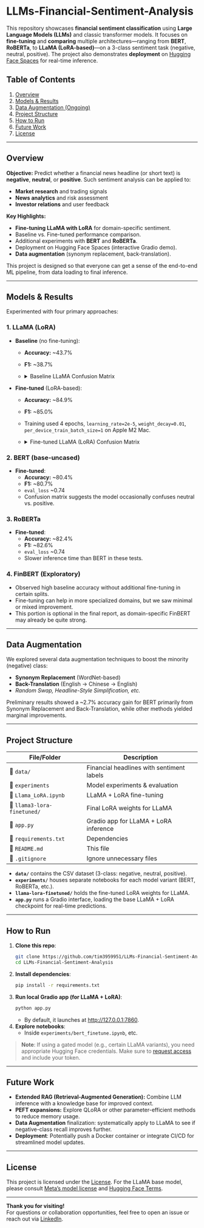 # LLMs-Financial-Sentiment-Analysis

This repository showcases **financial sentiment classification** using **Large Language Models (LLMs)** and classic transformer models. It focuses on **fine-tuning** and **comparing** multiple architectures—ranging from **BERT**, **RoBERTa**, to **LLaMA (LoRA-based)**—on a 3-class sentiment task (negative, neutral, positive). The project also demonstrates **deployment** on [Hugging Face Spaces](https://huggingface.co/spaces) for real-time inference.

## Table of Contents
1. [Overview](#overview)
2. [Models & Results](#models--results)
3. [Data Augmentation (Ongoing)](#data-augmentation-ongoing)
4. [Project Structure](#project-structure)
5. [How to Run](#how-to-run)
6. [Future Work](#future-work)
7. [License](#license)

---

## Overview

**Objective:** Predict whether a financial news headline (or short text) is **negative**, **neutral**, or **positive**. Such sentiment analysis can be applied to:
- **Market research** and trading signals
- **News analytics** and risk assessment
- **Investor relations** and user feedback

**Key Highlights:**
- **Fine-tuning LLaMA with LoRA** for domain-specific sentiment.
- Baseline vs. Fine-tuned performance comparison.
- Additional experiments with **BERT** and **RoBERTa**.
- Deployment on Hugging Face Spaces (interactive Gradio demo).
- **Data augmentation** (synonym replacement, back-translation).

This project is designed so that everyone can get a sense of the end-to-end ML pipeline, from data loading to final inference.

---

## Models & Results

Experimented with four primary approaches:

### 1. **LLaMA (LoRA)**
- **Baseline** (no fine-tuning):
  - **Accuracy:** ~43.7%  
  - **F1:** ~38.7%  
  - <details>
    <summary>Baseline LLaMA Confusion Matrix</summary>

    ```bash
    [[ 12  47   1]
     [ 78 199   5]
     [ 41 101   1]]
    ```
    </details>
    
- **Fine-tuned** (LoRA-based):
  - **Accuracy:** ~84.9%  
  - **F1:** ~85.0%  
  - Training used 4 epochs, `learning_rate=2e-5`, `weight_decay=0.01`, `per_device_train_batch_size=1` on Apple M2 Mac.
  - <details>
    <summary>Fine-tuned LLaMA (LoRA) Confusion Matrix</summary>

    ```bash
    [[ 48   9   3]
    [  5 243  34]
    [  2  20 121]]
    ```
    </details>


### 2. **BERT (base-uncased)**
- **Fine-tuned**:
  - **Accuracy:** ~80.4%  
  - **F1:** ~80.7%  
  - `eval_loss` ~0.74  
  - Confusion matrix suggests the model occasionally confuses neutral vs. positive.

### 3. **RoBERTa**
- **Fine-tuned**:
  - **Accuracy:** ~82.4%  
  - **F1:** ~82.6%  
  - `eval_loss` ~0.74  
  - Slower inference time than BERT in these tests.

### 4. **FinBERT** (Exploratory)
- Observed high baseline accuracy without additional fine-tuning in certain splits.  
- Fine-tuning can help in more specialized domains, but we saw minimal or mixed improvement.  
- This portion is optional in the final report, as domain-specific FinBERT may already be quite strong.

---

## Data Augmentation
We explored several data augmentation techniques to boost the minority (negative) class:
- **Synonym Replacement** (WordNet-based)
- **Back-Translation** (English → Chinese → English)
- *Random Swap, Headline-Style Simplification, etc.*
  
Preliminary results showed a ~2.7% accuracy gain for BERT primarily from Synonym Replacement and Back-Translation, while other methods yielded marginal improvements.

---

## Project Structure

| File/Folder                      | Description |
|----------------------------------|--------------------------------------------------|
| 📂 `data/`                         | Financial headlines with sentiment labels |
| 📂 `experiments`                 | Model experiments & evaluation |
| 📄 `Llama_LoRA.ipynb` | LLaMA + LoRA fine-tuning |
| 📄 `llama3-lora-finetuned/`         | Final LoRA weights for LLaMA |
| 📄 `app.py`            | Gradio app for LLaMA + LoRA inference|
| 📄 `requirements.txt`            | Dependencies |
| 📄 `README.md`                   | This file |
| 📄 `.gitignore`                  | Ignore unnecessary files |

- **`data/`** contains the CSV dataset (3-class: negative, neutral, positive).
- **`experiments/`** houses separate notebooks for each model variant (BERT, RoBERTa, etc.).
- **`llama-lora-finetuned/`** holds the fine-tuned LoRA weights for LLaMA.
- **`app.py`** runs a Gradio interface, loading the base LLaMA + LoRA checkpoint for real-time predictions.

---

## How to Run

1. **Clone this repo**:
   ```bash
   git clone https://github.com/tim3959951/LLMs-Financial-Sentiment-Analysis.git
   cd LLMs-Financial-Sentiment-Analysis
   ```
2. **Install dependencies**:
   ```bash
   pip install -r requirements.txt
   ```
4. **Run local Gradio app (for LLaMA + LoRA)**:
   ```bash
   python app.py
   ```
   - By default, it launches at http://127.0.0.1:7860.
6. **Explore notebooks**:
   - Inside `experiments/bert_finetune.ipynb`, etc.

> **Note**: If using a gated model (e.g., certain LLaMA variants), you need appropriate Hugging Face credentials. Make sure to [request access](https://huggingface.co/meta-llama/) and include your token.

---

## Future Work

- **Extended RAG (Retrieval-Augmented Generation):** Combine LLM inference with a knowledge base for improved context.
- **PEFT expansions:** Explore QLoRA or other parameter-efficient methods to reduce memory usage.
- **Data Augmentation** finalization: systematically apply to LLaMA to see if negative-class recall improves further.
- **Deployment**: Potentially push a Docker container or integrate CI/CD for streamlined model updates.

---

## License

This project is licensed under the [License](http://creativecommons.org/licenses/by-nc-sa/3.0/.). For the LLaMA base model, please consult [Meta’s model license](https://ai.meta.com/resources/models-and-libraries/llama-downloads/) and [Hugging Face Terms](https://huggingface.co/meta-llama).

---

**Thank you for visiting!**  
For questions or collaboration opportunities, feel free to open an issue or reach out via [LinkedIn](https://www.linkedin.com/in/tim-cch).
